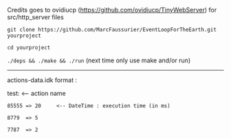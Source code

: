 Credits goes to ovidiucp (https://github.com/ovidiucp/TinyWebServer) for src/http_server files

`git clone https://github.com/MarcFaussurier/EventLoopForTheEarth.git yourproject`

`cd yourproject`

`./deps && ./make && ./run` (next time only use make and/or run)

______________________________

actions-data.idk format : 


test:               <-- action name

    85555 => 20     <-- DateTime : execution time (in ms)
    
    8779  => 5
    
    7787  => 2
    
